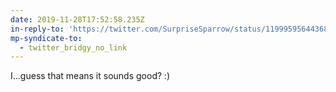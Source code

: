 ```yaml
---
date: 2019-11-28T17:52:58.235Z
in-reply-to: 'https://twitter.com/SurpriseSparrow/status/1199959564436815872'
mp-syndicate-to:
  - twitter_bridgy_no_link
---
```


I...guess that means it sounds good? :)
